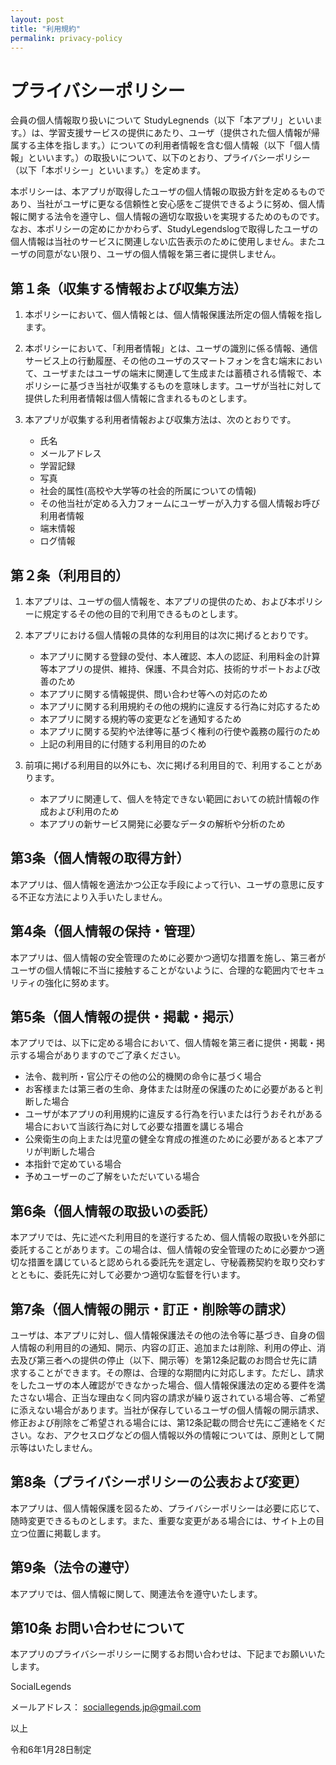 ```yaml
---
layout: post
title: "利用規約"
permalink: privacy-policy
---
```


# プライバシーポリシー
会員の個人情報取り扱いについて
StudyLegnends（以下「本アプリ」といいます。）は、学習支援サービスの提供にあたり、ユーザ（提供された個人情報が帰属する主体を指します。）についての利用者情報を含む個人情報（以下「個人情報」といいます。）の取扱いについて、以下のとおり、プライバシーポリシー（以下「本ポリシー」といいます。）を定めます。

本ポリシーは、本アプリが取得したユーザの個人情報の取扱方針を定めるものであり、当社がユーザに更なる信頼性と安心感をご提供できるように努め、個人情報に関する法令を遵守し、個人情報の適切な取扱いを実現するためのものです。
なお、本ポリシーの定めにかかわらず、StudyLegendslogで取得したユーザの個人情報は当社のサービスに関連しない広告表示のために使用しません。またユーザの同意がない限り、ユーザの個人情報を第三者に提供しません。


## 第１条（収集する情報および収集方法）
1. 本ポリシーにおいて、個人情報とは、個人情報保護法所定の個人情報を指します。
2. 本ポリシーにおいて、「利用者情報」とは、ユーザの識別に係る情報、通信サービス上の行動履歴、その他のユーザのスマートフォンを含む端末において、ユーザまたはユーザの端末に関連して生成または蓄積される情報で、本ポリシーに基づき当社が収集するものを意味します。ユーザが当社に対して提供した利用者情報は個人情報に含まれるものとします。
3. 本アプリが収集する利用者情報および収集方法は、次のとおりです。
   
   - 氏名
   - メールアドレス
   - 学習記録
   - 写真
   - 社会的属性(高校や大学等の社会的所属についての情報)
   - その他当社が定める入力フォームにユーザーが入力する個人情報お呼び利用者情報
   - 端末情報
   - ログ情報

## 第２条（利用目的）
1. 本アプリは、ユーザの個人情報を、本アプリの提供のため、および本ポリシーに規定するその他の目的で利用できるものとします。
2. 本アプリにおける個人情報の具体的な利用目的は次に掲げるとおりです。
   - 本アプリに関する登録の受付、本人確認、本人の認証、利用料金の計算等本アプリの提供、維持、保護、不具合対応、技術的サポートおよび改善のため
   - 本アプリに関する情報提供、問い合わせ等への対応のため
   - 本アプリに関する利用規約その他の規約に違反する行為に対応するため
   - 本アプリに関する規約等の変更などを通知するため
   - 本アプリに関する契約や法律等に基づく権利の行使や義務の履行のため
   - 上記の利用目的に付随する利用目的のため

3. 前項に掲げる利用目的以外にも、次に掲げる利用目的で、利用することがあります。
   - 本アプリに関連して、個人を特定できない範囲においての統計情報の作成および利用のため
   - 本アプリの新サービス開発に必要なデータの解析や分析のため

## 第3条（個人情報の取得方針）
本アプリは、個人情報を適法かつ公正な手段によって行い、ユーザの意思に反する不正な方法により入手いたしません。

## 第4条（個人情報の保持・管理）
本アプリは、個人情報の安全管理のために必要かつ適切な措置を施し、第三者がユーザの個人情報に不当に接触することがないように、合理的な範囲内でセキュリティの強化に努めます。

## 第5条（個人情報の提供・掲載・掲示）
本アプリでは、以下に定める場合において、個人情報を第三者に提供・掲載・掲示する場合がありますのでご了承ください。
 - 法令、裁判所・官公庁その他の公的機関の命令に基づく場合
 - お客様または第三者の生命、身体または財産の保護のために必要があると判断した場合
 - ユーザが本アプリの利用規約に違反する行為を行いまたは行うおそれがある場合において当該行為に対して必要な措置を講じる場合
 - 公衆衛生の向上または児童の健全な育成の推進のために必要があると本アプリが判断した場合
 - 本指針で定めている場合
 - 予めユーザーのご了解をいただいている場合

## 第6条（個人情報の取扱いの委託）
本アプリでは、先に述べた利用目的を遂行するため、個人情報の取扱いを外部に委託することがあります。この場合は、個人情報の安全管理のために必要かつ適切な措置を講じていると認められる委託先を選定し、守秘義務契約を取り交わすとともに、委託先に対して必要かつ適切な監督を行います。

## 第7条（個人情報の開示・訂正・削除等の請求）
ユーザは、本アプリに対し、個人情報保護法その他の法令等に基づき、自身の個人情報の利用目的の通知、開示、内容の訂正、追加または削除、利用の停止、消去及び第三者への提供の停止（以下、開示等）を第12条記載のお問合せ先に請求することができます。その際は、合理的な期間内に対応します。ただし、請求をしたユーザの本人確認ができなかった場合、個人情報保護法の定める要件を満たさない場合、正当な理由なく同内容の請求が繰り返されている場合等、ご希望に添えない場合があります。当社が保存しているユーザの個人情報の開示請求、修正および削除をご希望される場合には、第12条記載の問合せ先にご連絡をください。なお、アクセスログなどの個人情報以外の情報については、原則として開示等はいたしません。

## 第8条（プライバシーポリシーの公表および変更）
本アプリは、個人情報保護を図るため、プライバシーポリシーは必要に応じて、随時変更できるものとします。また、重要な変更がある場合には、サイト上の目立つ位置に掲載します。

## 第9条（法令の遵守）
本アプリでは、個人情報に関して、関連法令を遵守いたします。

## 第10条 お問い合わせについて
本アプリのプライバシーポリシーに関するお問い合わせは、下記までお願いいたします。

SocialLegends

メールアドレス： sociallegends.jp@gmail.com

以上

令和6年1月28日制定



